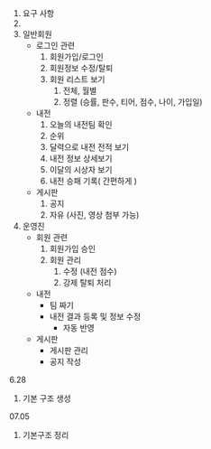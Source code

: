 1. 요구 사항
2. 
3. 일반회원
    - 로그인 관련
        1. 회원가입/로그인
        2. 회원정보 수정/탈퇴
        3. 회원 리스트 보기
            1. 전체, 월별
            2. 정렬 (승률, 판수, 티어, 점수, 나이, 가입일)
    - 내전
        1. 오늘의 내전팀 확인
        2. 순위
        3. 달력으로 내전 전적 보기
        4. 내전 정보 상세보기
        5. 이달의 시상자 보기
        6. 내전 승패 기록( 간편하게 )
    - 게시판
        1. 공지
        2. 자유 (사진, 영상 첨부 가능)
2. 운영진
    - 회원 관련
        1. 회원가입 승인
        2. 회원 관리
            1. 수정 (내전 점수)
            2. 강제 탈퇴 처리
    - 내전
        - 팀 짜기
        - 내전 결과 등록 및 정보 수정
            - 자동 반영
    - 게시판
        - 게시판 관리
        - 공지 작성


6.28

1. 기본 구조 생성


07.05

1. 기본구조 정리  